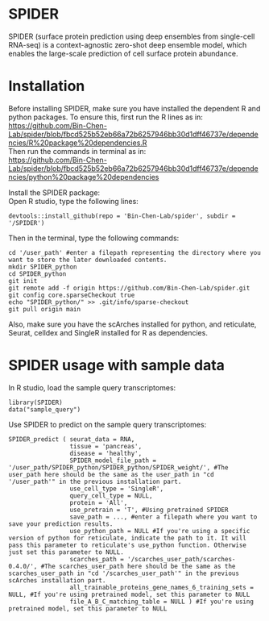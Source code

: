 # SPIDER
SPIDER (surface protein prediction using deep ensembles from single-cell RNA-seq) is a context-agnostic zero-shot deep ensemble model, which enables the large-scale prediction of cell surface protein abundance. 

# Installation
Before installing SPIDER, make sure you have installed the dependent R and python packages. To ensure this, first run the R lines as in: <br />
https://github.com/Bin-Chen-Lab/spider/blob/fbcd525b52eb66a72b6257946bb30d1dff46737e/dependencies/R%20package%20dependencies.R <br />
Then run the commands in terminal as in: <br />
https://github.com/Bin-Chen-Lab/spider/blob/fbcd525b52eb66a72b6257946bb30d1dff46737e/dependencies/python%20package%20dependencies <br />

Install the SPIDER package: <br />
Open R studio, type the following lines: <br />
```
devtools::install_github(repo = 'Bin-Chen-Lab/spider', subdir = '/SPIDER')
``` 

Then in the terminal, type the following commands:
```
cd '/user_path' #enter a filepath representing the directory where you want to store the later downloaded contents.
mkdir SPIDER_python
cd SPIDER_python
git init
git remote add -f origin https://github.com/Bin-Chen-Lab/spider.git
git config core.sparseCheckout true
echo "SPIDER_python/" >> .git/info/sparse-checkout
git pull origin main
```
Also, make sure you have the scArches installed for python, and reticulate, Seurat, celldex and SingleR installed for R as dependencies. <br />

# SPIDER usage with sample data
In R studio, load the sample query transcriptomes:
```
library(SPIDER)
data("sample_query")
```
Use SPIDER to predict on the sample query transcriptomes:
```
SPIDER_predict ( seurat_data = RNA,
                 tissue = 'pancreas',
                 disease = 'healthy',
                 SPIDER_model_file_path = '/user_path/SPIDER_python/SPIDER_python/SPIDER_weight/', #The user_path here should be the same as the user_path in "cd '/user_path'" in the previous installation part.
                 use_cell_type = 'SingleR',
                 query_cell_type = NULL,
                 protein = 'All',
                 use_pretrain = 'T', #Using pretrained SPIDER
                 save_path = ..., #enter a filepath where you want to save your prediction results.
                 use_python_path = NULL #If you're using a specific version of python for reticulate, indicate the path to it. It will pass this parameter to reticulate's use_python function. Otherwise just set this parameter to NULL.
                 scarches_path = '/scarches_user_path/scarches-0.4.0/', #The scarches_user_path here should be the same as the scarches_user_path in "cd '/scarches_user_path'" in the previous scArches installation part.
                 all_trainable_proteins_gene_names_6_training_sets = NULL, #If you're using pretrained model, set this parameter to NULL
                 file_A_B_C_matching_table = NULL ) #If you're using pretrained model, set this parameter to NULL
```
